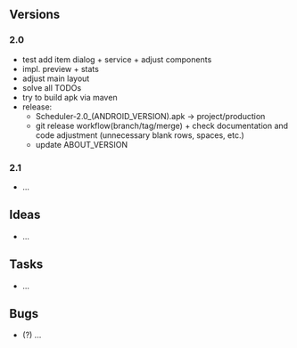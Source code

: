 ## Versions
### 2.0
+ test add item dialog + service + adjust components
+ impl. preview + stats
+ adjust main layout
+ solve all TODOs
+ try to build apk via maven
+ release:
    - Scheduler-2.0_(ANDROID_VERSION).apk -> project/production
    - git release workflow(branch/tag/merge) + check documentation and code adjustment (unnecessary blank rows, spaces, etc.) 
    - update ABOUT_VERSION

### 2.1
+ ...

## Ideas
- ...

## Tasks
- ...

## Bugs
+ (?) ...



